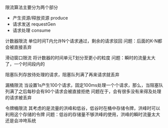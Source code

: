 限流算法主要分为两个部分
- 产生资源/释放资源 produce
- 请求发送 requestGen
- 请求处理 consume

计数器限流
单位时间T内允许N个请求通过，剩余的请求驳回
问题：后面的K-N都会被直接丢弃

滑动窗口限流
将计数器的时间单元T划分至更小的粒度
问题：瞬时的流量太大了，一个时间段内的

阻塞队列存放待处理的请求，阻塞队列满了再来请求就丢弃

漏桶限流
当设置1s产生100个请求，固定100ms处理一个个请求，那么，当阻塞队列满了之后每秒会有90个请求会被直接拒绝
问题在于，会有很多没有来得及处理的请求被丢弃

令牌桶限流
其考虑的是流量的洪峰和低谷，低谷时在桶中存储令牌，洪峰时可以利用这个存储的令牌
问题：低谷的存储量不够洪峰的使用，洪峰的瞬时流量太大还是会冲垮系统

